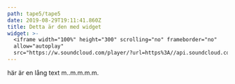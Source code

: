 ```yaml
---
path: tape5/tape5
date: 2019-08-29T19:11:41.860Z
title: Detta är den med widget
widget: >-
  <iframe width="100%" height="300" scrolling="no" frameborder="no"
  allow="autoplay"
  src="https://w.soundcloud.com/player/?url=https%3A//api.soundcloud.com/tracks/308700141&color=%23333333&auto_play=false&hide_related=false&show_comments=true&show_user=true&show_reposts=false&show_teaser=true&visual=true"></iframe>
---
```

här är en lång text m..m.m.m.m.
